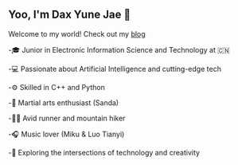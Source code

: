 ## Yoo, I'm Dax Yune Jae 👋
Welcome to my world! Check out my [blog](https://dengyunzhe.github.io/)

-🎓 Junior in Electronic Information Science and Technology at 🇨🇳

-💻 Passionate about Artificial Intelligence and cutting-edge tech

-⚙️ Skilled in C++ and Python

-🥋 Martial arts enthusiast (Sanda)

-🏃‍♂️ Avid runner and mountain hiker

-🎧 Music lover (Miku & Luo Tianyi)

-🚀 Exploring the intersections of technology and creativity

